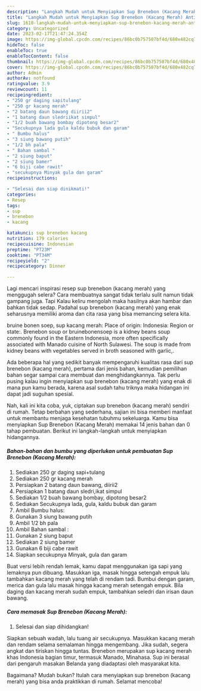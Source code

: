 ```yaml
---
description: "Langkah Mudah untuk Menyiapkan Sup Brenebon (Kacang Merah) Anti Gagal"
title: "Langkah Mudah untuk Menyiapkan Sup Brenebon (Kacang Merah) Anti Gagal"
slug: 1618-langkah-mudah-untuk-menyiapkan-sup-brenebon-kacang-merah-anti-gagal
category: Uncategorized
date: 2023-02-17T21:47:24.354Z
image: https://img-global.cpcdn.com/recipes/86bc0b757507bf4d/680x482cq70/sup-brenebon-kacang-merah-foto-resep-utama.jpg
hideToc: false
enableToc: true
enableTocContent: false
thumbnail: https://img-global.cpcdn.com/recipes/86bc0b757507bf4d/680x482cq70/sup-brenebon-kacang-merah-foto-resep-utama.jpg
cover: https://img-global.cpcdn.com/recipes/86bc0b757507bf4d/680x482cq70/sup-brenebon-kacang-merah-foto-resep-utama.jpg
author: Admin
authorAv: notfound
ratingvalue: 3.9
reviewcount: 11
recipeingredient:
- "250 gr daging sapitulang"
- "250 gr kacang merah"
- "2 batang daun bawang diirii2"
- "1 batang daun sledriikat simpul"
- "1/2 buah bawang bombay dipotong besar2"
- "Secukupnya lada gula kaldu bubuk dan garam"
- " Bumbu halus"
- "3 siung bawang putih"
- "1/2 bh pala"
- " Bahan sambal "
- "2 siung baput"
- "2 siung bamer"
- "6 biji cabe rawit"
- "secukupnya Minyak gula dan garam"
recipeinstructions:

- "Selesai dan siap dinikmati!"
categories:
- Resep
tags:
- sup
- brenebon
- kacang

katakunci: sup brenebon kacang 
nutrition: 179 calories
recipecuisine: Indonesian
preptime: "PT23M"
cooktime: "PT34M"
recipeyield: "2"
recipecategory: Dinner

---
```



Lagi mencari inspirasi resep sup brenebon (kacang merah) yang menggugah selera? Cara membuatnya sangat tidak terlalu sulit namun tidak gampang juga. Tapi Kalau keliru mengolah maka hasilnya akan hambar dan bahkan tidak sedap. Padahal sup brenebon (kacang merah) yang enak seharusnya memiliki aroma dan cita rasa yang bisa memancing selera kita.


bruine bonen soep, sup kacang merah: Place of origin: Indonesia: Region or state:. Brenebon soup or bruinebonensoep is a kidney beans soup commonly found in the Eastern Indonesia, more often specifically associated with Manado cuisine of North Sulawesi. The soup is made from kidney beans with vegetables served in broth seasoned with garlic,.

Ada beberapa hal yang sedikit banyak mempengaruhi kualitas rasa dari sup brenebon (kacang merah), pertama dari jenis bahan, kemudian pemilihan bahan segar sampai cara membuat dan menghidangkannya. Tak perlu pusing kalau ingin menyiapkan sup brenebon (kacang merah) yang enak di mana pun kamu berada, karena asal sudah tahu triknya maka hidangan ini dapat jadi suguhan spesial.


Nah, kali ini kita coba, yuk, ciptakan sup brenebon (kacang merah) sendiri di rumah. Tetap berbahan yang sederhana, sajian ini bisa memberi manfaat untuk membantu menjaga kesehatan tubuhmu sekeluarga. Kamu bisa menyiapkan Sup Brenebon (Kacang Merah) memakai 14 jenis bahan dan 0 tahap pembuatan. Berikut ini langkah-langkah untuk menyiapkan hidangannya.

<!--inarticleads1-->

##### Bahan-bahan dan bumbu yang diperlukan untuk pembuatan Sup Brenebon (Kacang Merah):

1. Sediakan 250 gr daging sapi+tulang
1. Sediakan 250 gr kacang merah
1. Persiapkan 2 batang daun bawang, diirii2
1. Persiapkan 1 batang daun sledri,ikat simpul
1. Sediakan 1/2 buah bawang bombay, dipotong besar2
1. Sediakan Secukupnya lada, gula, kaldu bubuk dan garam
1. Ambil  Bumbu halus:
1. Gunakan 3 siung bawang putih
1. Ambil 1/2 bh pala
1. Ambil  Bahan sambal :
1. Gunakan 2 siung baput
1. Sediakan 2 siung bamer
1. Gunakan 6 biji cabe rawit
1. Siapkan secukupnya Minyak, gula dan garam


Buat versi lebih rendah lemak, kamu dapat menggunakan iga sapi yang lemaknya pun dibuang. Masukkan iga, masak hingga setengah empuk lalu tambahkan kacang merah yang telah di rendam tadi. Bumbui dengan garam, merica dan gula lalu masak hingga kacang merah setengah empuk. Bila daging dan kacang merah sudah empuk, tambahkan seledri dan irisan daun bawang. 

<!--inarticleads2-->

##### Cara memasak Sup Brenebon (Kacang Merah):


1. Selesai dan siap dihidangkan!

Siapkan sebuah wadah, lalu tuang air secukupnya. Masukkan kacang merah dan rendam selama semalaman hingga mengembang. Jika sudah, segera angkat dan tiriskan hingga tuntas. Brenebon merupakan sup kacang merah khas Indonesia bagian timur, termasuk Manado, Minahasa. Sup ini berasal dari pengaruh masakan Belanda yang diadaptasi oleh masyarakat kita. 

Bagaimana? Mudah bukan? Itulah cara menyiapkan sup brenebon (kacang merah) yang bisa anda praktikkan di rumah. Selamat mencoba!
